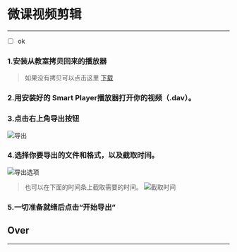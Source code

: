 # 微课视频剪辑
---
- [ ] ok
### 1.安装从教室拷贝回来的播放器  
> 如果没有拷贝可以点击这里 [下载](url/)
### 2.用安装好的 Smart Player播放器打开你的视频（.dav）。
### 3.点击右上角导出按钮
![导出](url)
### 4.选择你要导出的文件和格式，以及截取时间。
![导出选项](url)
> 也可以在下面的时间条上截取需要的时间。
![截取时间](url)
### 5.一切准备就绪后点击“开始导出”
## Over



---